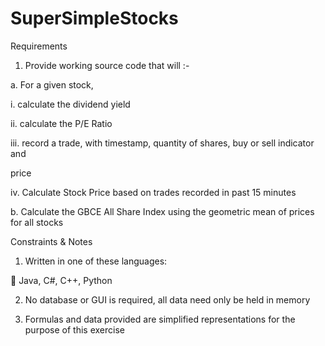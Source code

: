 # SuperSimpleStocks
Requirements

1. Provide working source code that will :-

a. For a given stock,

i. calculate the dividend yield

ii. calculate the P/E Ratio

iii. record a trade, with timestamp, quantity of shares, buy or sell indicator and

price

iv. Calculate Stock Price based on trades recorded in past 15 minutes

b. Calculate the GBCE All Share Index using the geometric mean of prices for all stocks

Constraints & Notes

1. Written in one of these languages:

 Java, C#, C++, Python

2. No database or GUI is required, all data need only be held in memory

3. Formulas and data provided are simplified representations for the purpose of this exercise
